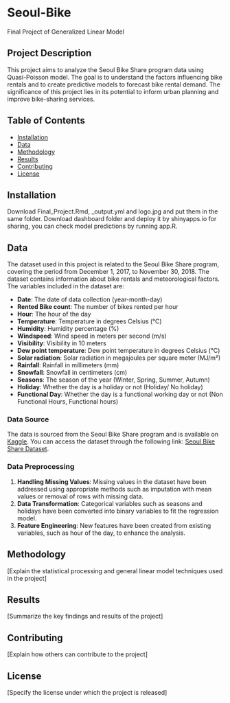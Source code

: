 # Seoul-Bike
Final Project of Generalized Linear Model

## Project Description
This project aims to analyze the Seoul Bike Share program data using Quasi-Poisson model. The goal is to understand the factors influencing bike rentals and to create predictive models to forecast bike rental demand. The significance of this project lies in its potential to inform urban planning and improve bike-sharing services.

## Table of Contents
- [Installation](#installation)
- [Data](#data)
- [Methodology](#methodology)
- [Results](#results)
- [Contributing](#contributing)
- [License](#license)

## Installation
Download Final_Project.Rmd, _output.yml and logo.jpg and put them in the same folder.
Download dashboard folder and deploy it by shinyapps.io for sharing, you can check model predictions by running app.R.

## Data

The dataset used in this project is related to the Seoul Bike Share program, covering the period from December 1, 2017, to November 30, 2018. The dataset contains information about bike rentals and meteorological factors. The variables included in the dataset are:

- **Date**: The date of data collection (year-month-day)
- **Rented Bike count**: The number of bikes rented per hour
- **Hour**: The hour of the day
- **Temperature**: Temperature in degrees Celsius (°C)
- **Humidity**: Humidity percentage (%)
- **Windspeed**: Wind speed in meters per second (m/s)
- **Visibility**: Visibility in 10 meters
- **Dew point temperature**: Dew point temperature in degrees Celsius (°C)
- **Solar radiation**: Solar radiation in megajoules per square meter (MJ/m²)
- **Rainfall**: Rainfall in millimeters (mm)
- **Snowfall**: Snowfall in centimeters (cm)
- **Seasons**: The season of the year (Winter, Spring, Summer, Autumn)
- **Holiday**: Whether the day is a holiday or not (Holiday/ No holiday)
- **Functional Day**: Whether the day is a functional working day or not (Non Functional Hours, Functional hours)

### Data Source

The data is sourced from the Seoul Bike Share program and is available on [Kaggle](https://www.kaggle.com/). You can access the dataset through the following link: [Seoul Bike Share Dataset](https://www.kaggle.com/your-dataset-link).

### Data Preprocessing

1. **Handling Missing Values**: Missing values in the dataset have been addressed using appropriate methods such as imputation with mean values or removal of rows with missing data.
2. **Data Transformation**: Categorical variables such as seasons and holidays have been converted into binary variables to fit the regression model.
3. **Feature Engineering**: New features have been created from existing variables, such as hour of the day, to enhance the analysis.


## Methodology
[Explain the statistical processing and general linear model techniques used in the project]

## Results
[Summarize the key findings and results of the project]

## Contributing
[Explain how others can contribute to the project]

## License
[Specify the license under which the project is released]
